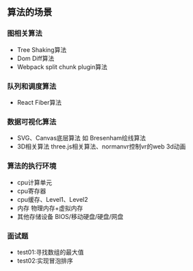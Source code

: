 ## 算法的场景

### 图相关算法
- Tree Shaking算法
- Dom Diff算法
- Webpack split chunk plugin算法

### 队列和调度算法
- React Fiber算法

### 数据可视化算法
- SVG、Canvas底层算法 如 Bresenham绘线算法
- 3D相关算法 three.js相关算法、normanvr控制vr的web 3d动画

### 算法的执行环境
- cpu计算单元
- cpu寄存器
- cpu缓存、Level1、Level2
- 内存 物理内存+虚拟内存
- 其他存储设备 BIOS/移动硬盘/硬盘/网盘

### 面试题
- test01:寻找数组的最大值
- test02:实现冒泡排序